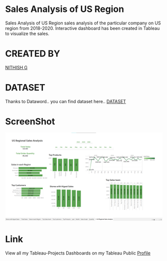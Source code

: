 # Sales Analysis of US Region

Sales Analysis of US Region sales analysis of the particular company on US region from 2018-2020. Interactive dashboard has been created in Tableau to visualize the sales.

# CREATED BY
[NITHISH G](https://www.linkedin.com/in/nithish-g/)



# DATASET
Thanks to Dataword.. you can find dataset here.. [DATASET](https://data.world/dataman-udit/us-regional-sales-data/workspace/data-dictionary)


# ScreenShot 
<img src="https://github.com/NithiArr/Sales-analysis-US-region/blob/main/US%20Regional%20Sales%20Analysis.png">

# Link
View all my Tableau-Projects Dashboards on my Tableau Public [Profile](https://public.tableau.com/app/profile/nithish.g3547)


